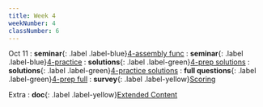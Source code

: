```yaml
---
title: Week 4
weekNumber: 4
classNumber: 6
---
```


Oct 11
: **seminar**{: .label .label-blue}[4-assembly func](/ics-23-fall/assets/class6/23-slides/4-assembly%20func.pdf)
  : **seminar**{: .label .label-blue}[4-practice](/ics-23-fall/assets/class6/23-slides/4-assembly%20func%20practice.pdf)
: **solutions**{: .label .label-green}[4-prep solutions](/ics-23-fall/assets/class6/23-slides/4-assembly%20func%20prep%20solns.pdf)
  : **solutions**{: .label .label-green}[4-practice solutions](/ics-23-fall/assets/class6/23-slides/4-assembly%20func%20practice%20solns.pdf)
: **full questions**{: .label .label-green}[4-prep full](/ics-23-fall/assets/class6/23-slides/4-assembly%20func%20prep%20(full).pdf)
  : **survey**{: .label .label-yellow}[Scoring](https://www.wjx.cn/vm/P4Vh366.aspx)

Extra
: **doc**{: .label .label-yellow}[Extended Content](https://docs.qq.com/sheet/DUndSVGtZU2dlZENu)